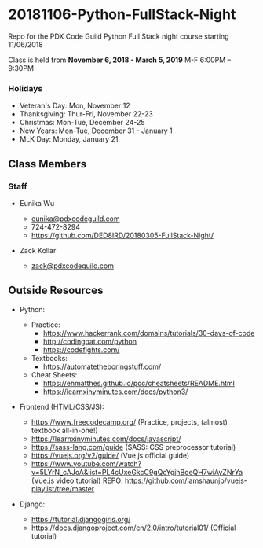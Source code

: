 # 20181106-Python-FullStack-Night
Repo for the PDX Code Guild Python Full Stack night course starting 11/06/2018

Class is held from **November 6, 2018 - March 5, 2019**
M-F 6:00PM – 9:30PM


### Holidays
- Veteran's Day: Mon, November 12
- Thanksgiving: Thur-Fri, November 22-23
- Christmas: Mon-Tue, December 24-25
- New Years: Mon-Tue, December 31 - January 1
- MLK Day: Monday, January 21

## Class Members

### Staff

- Eunika Wu
    - eunika@pdxcodeguild.com
    - 724-472-8294
    - https://github.com/DED8IRD/20180305-FullStack-Night/
    
- Zack Kollar
    - zack@pdxcodeguild.com


## Outside Resources
- Python: 
    - Practice:
        - https://www.hackerrank.com/domains/tutorials/30-days-of-code 
        - http://codingbat.com/python
        - https://codefights.com/
    - Textbooks:
        - https://automatetheboringstuff.com/
    - Cheat Sheets:
        - https://ehmatthes.github.io/pcc/cheatsheets/README.html
        - https://learnxinyminutes.com/docs/python3/
        
- Frontend (HTML/CSS/JS):
    - https://www.freecodecamp.org/ (Practice, projects, (almost) textbook all-in-one!)
    - https://learnxinyminutes.com/docs/javascript/
    - https://sass-lang.com/guide (SASS: CSS preprocessor tutorial)
    - https://vuejs.org/v2/guide/ (Vue.js official guide)
    - https://www.youtube.com/watch?v=5LYrN_cAJoA&list=PL4cUxeGkcC9gQcYgjhBoeQH7wiAyZNrYa (Vue.js video tutorial)
      REPO: https://github.com/iamshaunjp/vuejs-playlist/tree/master
    
- Django:
    - https://tutorial.djangogirls.org/
    - https://docs.djangoproject.com/en/2.0/intro/tutorial01/ (Official tutorial)
